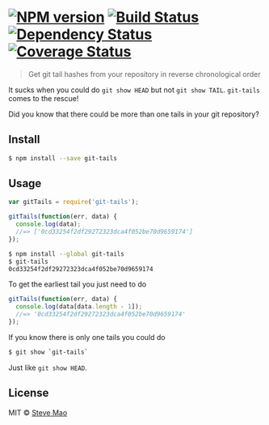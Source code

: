#  [![NPM version][npm-image]][npm-url] [![Build Status][travis-image]][travis-url] [![Dependency Status][daviddm-image]][daviddm-url] [![Coverage Status][coverall-image]][coverall-url]

> Get git tail hashes from your repository in reverse chronological order

It sucks when you could do `git show HEAD` but not `git show TAIL`. `git-tails` comes to the rescue!

Did you know that there could be more than one tails in your git repository?


## Install

```sh
$ npm install --save git-tails
```


## Usage

```js
var gitTails = require('git-tails');

gitTails(function(err, data) {
  console.log(data);
  //=> ['0cd33254f2df29272323dca4f052be70d9659174']
});
```

```sh
$ npm install --global git-tails
$ git-tails
0cd33254f2df29272323dca4f052be70d9659174
```

To get the earliest tail you just need to do

```js
gitTails(function(err, data) {
  console.log(data[data.length - 1]);
  //=> '0cd33254f2df29272323dca4f052be70d9659174'
});
```

If you know there is only one tails you could do

```sh
$ git show `git-tails`
```

Just like `git show HEAD`.


## License

MIT © [Steve Mao](https://github.com/stevemao)


[npm-image]: https://badge.fury.io/js/git-tails.svg
[npm-url]: https://npmjs.org/package/git-tails
[travis-image]: https://travis-ci.org/stevemao/git-tails.svg?branch=master
[travis-url]: https://travis-ci.org/stevemao/git-tails
[daviddm-image]: https://david-dm.org/stevemao/git-tails.svg?theme=shields.io
[daviddm-url]: https://david-dm.org/stevemao/git-tails
[coverall-image]: https://coveralls.io/repos/stevemao/git-tails/badge.svg
[coverall-url]: https://coveralls.io/r/stevemao/git-tails
